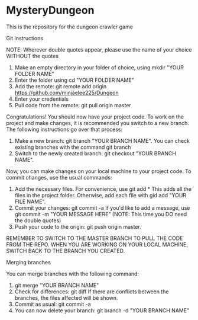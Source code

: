 # MysteryDungeon
This is the repository for the dungeon crawler game

Git Instructions

NOTE: Wherever double quotes appear, please use the name of your choice WITHOUT the quotes

1) Make an empty directory in your folder of choice, using mkdir "YOUR FOLDER NAME"
2) Enter the folder using cd "YOUR FOLDER NAME"
3) Add the remote: git remote add origin https://github.com/minjaelee225/Dungeon
4) Enter your credentials
5) Pull code from the remote: git pull origin master

Congratulations! You should now have your project code. To work on the project and make changes, it is recommended you switch to a new branch. The following instructions go over that process:

1) Make a new branch: git branch "YOUR BRANCH NAME". You can check existing branches with the command git branch
2) Switch to the newly created branch: git checkout "YOUR BRANCH NAME".

Now, you can make changes on your local machine to your project code. To commit changes, use the usual commands:

1) Add the necessary files. For convenience, use git add * This adds all the files in the project folder. Otherwise, add each file with gid add "YOUR FILE NAME".
2) Commit your changes: git commit -a If you'd like to add a message, use git commit -m "YOUR MESSAGE HERE" (NOTE: This time you DO need the double quotes)
3) Push your code to the origin: git push origin master.

REMEMBER TO SWITCH TO THE MASTER BRANCH TO PULL THE CODE FROM THE REPO. WHEN YOU ARE WORKING ON YOUR LOCAL MACHINE, SWITCH BACK TO THE BRANCH YOU CREATED.

Merging branches

You can merge branches with the following command:

1) git merge "YOUR BRANCH NAME"
2) Check for differences: git diff If there are conflicts between the branches, the files affected will be shown.
3) Commit as usual: git commit -a
4) You can now delete your branch: git branch -d "YOUR BRANCH NAME"
